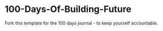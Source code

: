 # 100-Days-Of-Building-Future
Fork this template for the 100 days journal - to keep yourself accountable.
